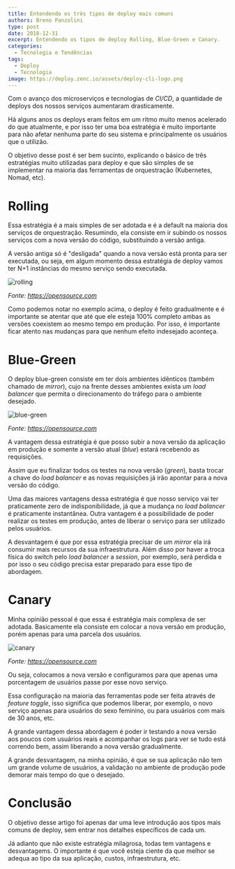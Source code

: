 ```yaml
---
title: Entendendo os três tipos de deploy mais comuns
authors: Breno Panzolini
type: post
date: 2018-12-31
excerpt: Entendendo os tipos de deploy Rolling, Blue-Green e Canary.
categories:
  - Tecnologia e Tendências
tags:
  - Deploy
  - Tecnologia
image: https://deploy.zenc.io/assets/deploy-cli-logo.png
---
```


Com o avanço dos microserviços e tecnologias de *CI/CD*, a quantidade de deploys dos nossos serviços aumentaram drasticamente. 

Há alguns anos os deploys eram feitos em um ritmo muito menos acelerado do que atualmente, e por isso ter uma boa estratégia é muito importante para não afetar nenhuma parte do seu sistema e principalmente os usuários que o utilizão.

O objetivo desse post é ser bem sucinto, explicando o básico de três estratégias muito utilizadas para deploy e que são simples de se implementar na maioria das ferramentas de orquestração (Kubernetes, Nomad, etc).

# Rolling

Essa estratégia é a mais simples de ser adotada e é a default na maioria dos serviços de orquestração. Resumindo, ela consiste em ir subindo os nossos serviços com a nova versão do código, substituindo a versão antiga.

A versão antiga só é "desligada" quando a nova versão está pronta para ser executada, ou seja, em algum momento dessa estratégia de deploy vamos ter N+1 instâncias do mesmo serviço sendo executada.

![rolling](https://opensource.com/sites/default/files/images/business-uploads/rolling2.gif)

*Fonte: https://opensource.com*

Como podemos notar no exemplo acima, o deploy é feito gradualmente e é importante se atentar que até que ele esteja 100% completo ambas as versões coexistem ao mesmo tempo em produção. Por isso, é importante ficar atento nas mudanças para que nenhum efeito indesejado aconteça.

# Blue-Green

O deploy blue-green consiste em ter dois ambientes idênticos (também chamado de *mirror*), cujo na frente desses ambientes exista um *load balancer* que permita o direcionamento do tráfego para o ambiente desejado.

![blue-green](https://opensource.com/sites/default/files/f1_2.png)

*Fonte: https://opensource.com*

A vantagem dessa estratégia é que posso subir a nova versão da aplicação em produção e somente a versão atual (*blue*) estará recebendo as requisições.

Assim que eu finalizar todos os testes na nova versão (*green*), basta trocar a chave do *load balancer* e as novas requisições já irão apontar para a nova versão do código.

Uma das maiores vantagens dessa estratégia é que nosso serviço vai ter praticamente zero de indisponibilidade, já que a mudança no *load balancer* é praticamente instantânea. Outra vantagem é a possibilidade de poder realizar os testes em produção, antes de liberar o serviço para ser utilizado pelos usuários.

A desvantagem é que por essa estratégia precisar de um *mirror* ela irá consumir mais recursos da sua infraestrutura. Além disso por haver a troca física do switch pelo *load balancer* a *session*, por exemplo, será perdida e por isso o seu código precisa estar preparado para esse tipo de abordagem.

# Canary

Minha opinião pessoal é que essa é estratégia mais complexa de ser adotada. Basicamente ela consiste em colocar a nova versão em produção, porém apenas para uma parcela dos usuários.

![canary](https://opensource.com/sites/default/files/f3_0.png)

*Fonte: https://opensource.com*

Ou seja, colocamos a nova versão e configuramos para que apenas uma porcentagem de usuários passe por esse novo serviço.

Essa configuração na maioria das ferramentas pode ser feita através de *feature toggle*, isso significa que podemos liberar, por exemplo, o novo serviço apenas para usuários do sexo feminino, ou para usuários com mais de 30 anos, etc.

A grande vantagem dessa abordagem é poder ir testando a nova versão aos poucos com usuários reais e acompanhar os logs para ver se tudo está correndo bem, assim liberando a nova versão gradualmente.

A grande desvantagem, na minha opinião, é que se sua aplicação não tem um grande volume de usuários, a validação no ambiente de produção pode demorar mais tempo do que o desejado.

# Conclusão

O objetivo desse artigo foi apenas dar uma leve introdução aos tipos mais comuns de deploy, sem entrar nos detalhes específicos de cada um.

Já adianto que não existe estratégia milagrosa, todas tem vantagens e desvantagems. O importante é que você esteja ciente da que melhor se adequa ao tipo da sua aplicação, custos, infraestrutura, etc.
